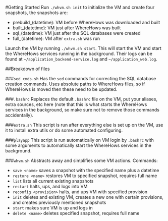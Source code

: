 #Getting Started
Run `./whvm.sh init` to initialize the VM and create four snapshots, the snapshots are:

* prebuild_(datetime): VM before WhereHows was downloaded and built
* built_(datetime): VM just after WhereHows was built
* sql_(datetime): VM just after the SQL databases were created
* full_(datetime): VM after `extra.sh` was run

Launch the VM by running `./whvm.sh start`. This will start the VM and start the WhereHows services running in the background. Their logs can be found at `~/application_backend-service.log` and `~/application_web.log`.

##Breakdown of files

###`sed_cmds.sh`
Has the `sed` commands for correcting the SQL database creation commands. Uses absolute paths to WhereHows files, so if WhereHows is moved then these need to be updated.

###`.bashrc`
Replaces the default `.bashrc` file on the VM, put your aliases, extra sources, etc here (note that this is what starts the WhereHows services in the background, so make sure not to remove those commands accidentally).

###`extra.sh`
This script is run after everything else is set up on the VM, use it to install extra utils or do some automated configuring.

###`playapp`
This script is run automatically on VM login by `.bashrc` with some arguments to automatically start the WhereHows services in the background.

###`whvm.sh`
Abstracts away and simplifies some VM actions. Commands:

* `save <name>` saves a snapshot with the specified name plus a datetime
* `restore <name>` restores VM to specified snapshot, requires full name
* `list` lists all current existing snapshots
* `restart` halts, ups, and logs into VM
* `reconfig <provision>` halts, and ups VM with specified provision
* `init` deletes and existing VM, creates a new one with certain provisions, and creates previously mentioned snapshots
* `start` makes sure VM is up and logs in
* `delete <name>` deletes specified snapshot, requires full name